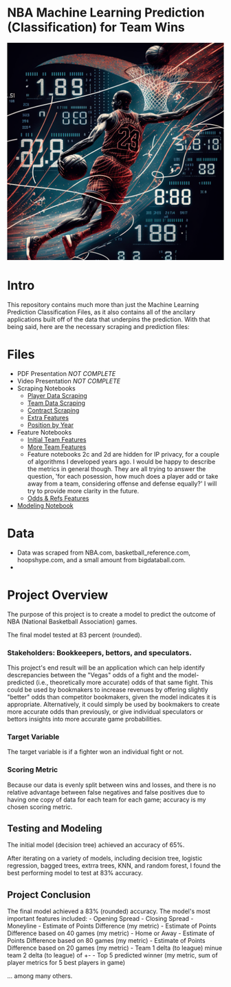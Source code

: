
# NBA Machine Learning Prediction (Classification) for Team Wins

![Basketball](images/ball.png)

# Intro
This repository contains much more than just the Machine Learning Prediction Classification Files, as it also contains all of the ancilary applications built off of the data that underpins the prediction. With that being said, here are the necessary scraping and prediction files:

# Files
- PDF Presentation *NOT COMPLETE*
- Video Presentation *NOT COMPLETE*
- Scraping Notebooks
  - [Player Data Scraping](https://github.com/tmcroyce/NBA_Prediction_Classification_Public/blob/master/Printed_PDF_Notebooks/1a_Player_Data_Scraping.pdf)
  - [Team Data Scraping](https://github.com/tmcroyce/NBA_Prediction_Classification_Public/blob/master/Printed_PDF_Notebooks/1b_Team_Data_Scraping.pdf)
  - [Contract Scraping](https://github.com/tmcroyce/NBA_Prediction_Classification_Public/blob/master/Printed_PDF_Notebooks/1c_Contracts_Scrape.pdf)
  - [Extra Features](https://github.com/tmcroyce/NBA_Prediction_Classification_Public/blob/master/Printed_PDF_Notebooks/1d_Extra_Feature_Scraping.pdf)
  - [Position by Year](https://github.com/tmcroyce/NBA_Prediction_Classification_Public/blob/master/Printed_PDF_Notebooks/1e_Position_By_Year_Scraping.pdf)
- Feature Notebooks
    -  [Initial Team Features](https://github.com/tmcroyce/NBA_Prediction_Classification_Public/blob/master/Printed_PDF_Notebooks/2a_Initial_Team_Features.pdf)
    -  [More Team Features](https://github.com/tmcroyce/NBA_Prediction_Classification_Public/blob/master/Printed_PDF_Notebooks/2b_More_Team_Features.pdf)
    -  Feature notebooks 2c and 2d are hidden for IP privacy, for a couple of algorithms I developed years ago. I would be happy to describe the metrics in general though. They are all trying to answer the question, 'for each posession, how much does a player add or take away from a team, considering offense and defense equally?' I will try to provide more clarity in the future.
    -  [Odds & Refs Features](https://github.com/tmcroyce/NBA_Prediction_Classification_Public/blob/master/Printed_PDF_Notebooks/2f_Odds_and_Refs_Features.pdf)
- [Modeling Notebook](https://github.com/tmcroyce/NBA_Prediction_Classification_Public/blob/master/Printed_PDF_Notebooks/3_Win_Classification.pdf)

# Data
- Data was scraped from NBA.com, basketball_reference.com, hoopshype.com, and a small amount from bigdataball.com. 
- 
# Project Overview
The purpose of this project is to create a model to predict the outcome of NBA (National Basketball Association) games. 

The final model tested at 83 percent (rounded). 


### Stakeholders: Bookkeepers, bettors, and speculators. 


This project's end result will be an application which can help identify descrepancies between the "Vegas" odds of a fight and the model-predicted (i.e., theoretically more accurate) odds of that same fight. This could be used by bookmakers to increase revenues by offering slightly "better" odds than competitor bookmakers, given the model indicates it is appropriate. Alternatively, it could simply be used by bookmakers to create more accurate odds than previously, or give individual speculators or bettors insights into more accurate game probabilities. 


### Target Variable

The target variable is if a fighter won an individual fight or not.

### Scoring Metric

Because our data is evenly split between wins and losses, and there is no relative advantage between false negatives and false positives due to having one copy of data for each team for each game; accuracy is my chosen scoring metric.


## Testing and Modeling
The initial model (decision tree) achieved an accuracy of 65%. 

After iterating on a variety of models, including decision tree, logistic regression, bagged trees, extrra trees, KNN, and random forest, I found the best performing model to test at 83% accuracy. 


## Project Conclusion
The final model achieved a 83% (rounded) accuracy. 
The model's most important features included:
    - Opening Spread
    - Closing Spread
    - Moneyline
    - Estimate of Points Difference (my metric)
    - Estimate of Points Difference based on 40 games (my metric)
    - Home or Away
    - Estimate of Points Difference based on 80 games (my metric)
    - Estimate of Points Difference based on 20 games (my metric)
    - Team 1 delta (to league) minue team 2 delta (to league) of +-
    - Top 5 predicted winner (my metric, sum of player metrics for 5 best players in game)
    
  ... among many others. 
  
  


